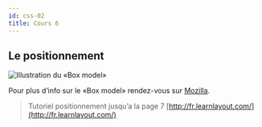 ```yaml
---
id: css-02
title: Cours 6
---
```


## Le positionnement

![Illustration du «Box model»](https://mdn.mozillademos.org/files/8685/boxmodel-3)

Pour plus d’info sur le «Box model» rendez-vous sur [Mozilla](https://developer.mozilla.org/en-US/docs/Web/CSS/box_model).

> Tutoriel positionnement jusqu’a la page 7 [http://fr.learnlayout.com/](http://fr.learnlayout.com/)
